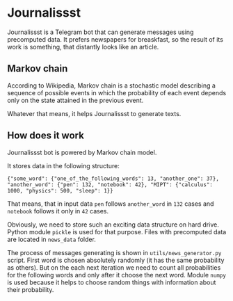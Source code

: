 # Journalissst

Journalissst is a Telegram bot that can generate messages using precomputed data.
It prefers newspapers for breaskfast, so the result of its work is something, that distantly looks like an article.

## Markov chain

According to Wikipedia, Markov chain is a stochastic model describing a sequence of possible events in which the probability of each event depends only on the state attained in the previous event.

Whatever that means, it helps Journalissst to generate texts.

## How does it work

Journalissst bot is powered by Markov chain model.

It stores data in the following structure:

```
{"some_word": {"one_of_the_following_words": 13, "another_one": 37}, "another_word": {"pen": 132, "notebook": 42}, "MIPT": {"calculus": 1000, "physics": 500, "sleep": 1}}
```

That means, that in input data `pen` follows `another_word` in `132` сases and `notebook` follows it only in `42` cases. 

Obviously, we need to store such an exciting data structure on hard drive. Python module `pickle` is used for that purpose. Files with precomputed data are located in `news_data` folder.

The process of messages generating is shown in `utils/news_generator.py` script. First word is chosen absolutely randomly (it has the same probability as others). But on the each next iteration we need to count all probabilities for the following words and only after it choose the next word. Module `numpy` is used because it helps to choose random things with information about their probability.

